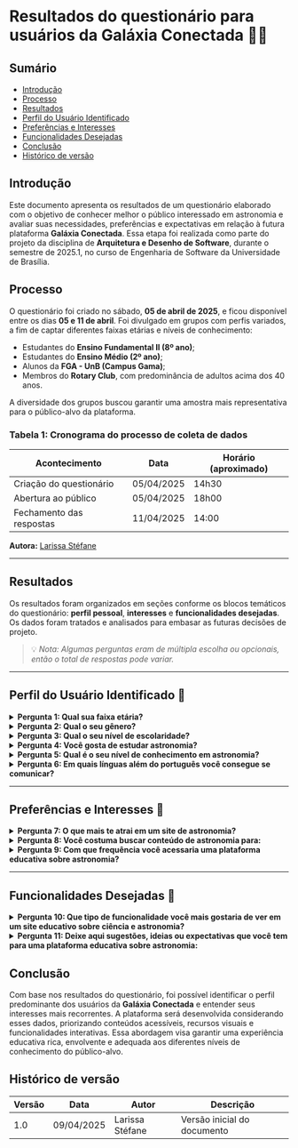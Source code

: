 # Resultados do questionário para usuários da Galáxia Conectada 🌌✨

## Sumário
* [Introdução](#introdução)
* [Processo](#processo)
* [Resultados](#resultados)
* [Perfil do Usuário Identificado](#perfil-do-usuário-identificado)
* [Preferências e Interesses](#preferências-e-interesses)
* [Funcionalidades Desejadas](#funcionalidades-desejadas)
* [Conclusão](#conclusão)
* [Histórico de versão](#histórico-de-versão)

## Introdução

Este documento apresenta os resultados de um questionário elaborado com o objetivo de conhecer melhor o público interessado em astronomia e avaliar suas necessidades, preferências e expectativas em relação à futura plataforma **Galáxia Conectada**. Essa etapa foi realizada como parte do projeto da disciplina de **Arquitetura e Desenho de Software**, durante o semestre de 2025.1, no curso de Engenharia de Software da Universidade de Brasília.

## Processo

O questionário foi criado no sábado, **05 de abril de 2025**, e ficou disponível entre os dias **05 e 11 de abril**. Foi divulgado em grupos com perfis variados, a fim de captar diferentes faixas etárias e níveis de conhecimento:

- Estudantes do **Ensino Fundamental II (8º ano)**;
- Estudantes do **Ensino Médio (2º ano)**;
- Alunos da **FGA - UnB (Campus Gama)**;
- Membros do **Rotary Club**, com predominância de adultos acima dos 40 anos.

A diversidade dos grupos buscou garantir uma amostra mais representativa para o público-alvo da plataforma.

### Tabela 1: Cronograma do processo de coleta de dados

| Acontecimento             | Data          | Horário (aproximado) |
|--------------------------|---------------|----------------------|
| Criação do questionário  | 05/04/2025     | 14h30                |
| Abertura ao público      | 05/04/2025     | 18h00                |
| Fechamento das respostas | 11/04/2025     | 14:00                |

**Autora:** [Larissa Stéfane](https://github.com/SkywalkerSupreme)

---

## Resultados

Os resultados foram organizados em seções conforme os blocos temáticos do questionário: **perfil pessoal**, **interesses** e **funcionalidades desejadas**. Os dados foram tratados e analisados para embasar as futuras decisões de projeto.

> 💡 *Nota: Algumas perguntas eram de múltipla escolha ou opcionais, então o total de respostas pode variar.*

---

## Perfil do Usuário Identificado 👤

<details>
  <summary><b>Pergunta 1: Qual sua faixa etária?</b></summary>

**Figura 1 - Porcentagem**  
![Faixa etária - porcentagem](URL_DA_IMAGEM)

**Figura 2 - Gráfico**  
![Faixa etária - gráfico](URL_DA_IMAGEM)
</details>

<details>
  <summary><b>Pergunta 2: Qual o seu gênero?</b></summary>

**Figura 3 - Porcentagem**  
![Gênero - porcentagem](URL_DA_IMAGEM)

**Figura 4 - Gráfico**  
![Gênero - gráfico](URL_DA_IMAGEM)
</details>

<details>
  <summary><b>Pergunta 3: Qual o seu nível de escolaridade?</b></summary>

**Figura 5 - Porcentagem**  
![Escolaridade - porcentagem](URL_DA_IMAGEM)

**Figura 6 - Gráfico**  
![Escolaridade - gráfico](URL_DA_IMAGEM)
</details>

<details>
  <summary><b>Pergunta 4: Você gosta de estudar astronomia?</b></summary>

**Figura 7 - Porcentagem**  
![Gosta de astronomia - porcentagem](URL_DA_IMAGEM)

**Figura 8 - Gráfico**  
![Gosta de astronomia - gráfico](URL_DA_IMAGEM)
</details>

<details>
  <summary><b>Pergunta 5: Qual é o seu nível de conhecimento em astronomia?</b></summary>

**Figura 9 - Porcentagem**  
![Conhecimento - porcentagem](URL_DA_IMAGEM)

**Figura 10 - Gráfico**  
![Conhecimento - gráfico](URL_DA_IMAGEM)
</details>

<details>
  <summary><b>Pergunta 6: Em quais línguas além do português você consegue se comunicar?</b></summary>

**Figura 11 - Porcentagem**  
![Idiomas - porcentagem](URL_DA_IMAGEM)

**Figura 12 - Gráfico**  
![Idiomas - gráfico](URL_DA_IMAGEM)
</details>

---

## Preferências e Interesses 🚀

<details>
  <summary><b>Pergunta 7: O que mais te atrai em um site de astronomia?</b></summary>

**Figura 13 - Porcentagem**  
![Atração - porcentagem](URL_DA_IMAGEM)

**Figura 14 - Gráfico**  
![Atração - gráfico](URL_DA_IMAGEM)
</details>

<details>
  <summary><b>Pergunta 8: Você costuma buscar conteúdo de astronomia para:</b></summary>

**Figura 15 - Porcentagem**  
![Objetivo - porcentagem](URL_DA_IMAGEM)

**Figura 16 - Gráfico**  
![Objetivo - gráfico](URL_DA_IMAGEM)
</details>

<details>
  <summary><b>Pergunta 9: Com que frequência você acessaria uma plataforma educativa sobre astronomia?</b></summary>

**Figura 17 - Porcentagem**  
![Frequência - porcentagem](URL_DA_IMAGEM)

**Figura 18 - Gráfico**  
![Frequência - gráfico](URL_DA_IMAGEM)
</details>

---

## Funcionalidades Desejadas 🔧

<details>
  <summary><b>Pergunta 10: Que tipo de funcionalidade você mais gostaria de ver em um site educativo sobre ciência e astronomia?</b></summary>

**Figura 19 - Porcentagem**  
![Funcionalidades - porcentagem](URL_DA_IMAGEM)

**Figura 20 - Gráfico**  
![Funcionalidades - gráfico](URL_DA_IMAGEM)
</details>

<details>
  <summary><b>Pergunta 11: Deixe aqui sugestões, ideias ou expectativas que você tem para uma plataforma educativa sobre astronomia:</b></summary>

Algumas das respostas textuais mais relevantes:

- “Seria legal ter um mapa estelar interativo!”
- “Gosto de jogos educativos, ajudam a entender melhor.”
- “Poder ver os eventos astronômicos do mês seria incrível.”
- “Quero aprender sobre o universo de um jeito simples, com vídeos curtos.”

</details>



## Conclusão

Com base nos resultados do questionário, foi possível identificar o perfil predominante dos usuários da **Galáxia Conectada** e entender seus interesses mais recorrentes. A plataforma será desenvolvida considerando esses dados, priorizando conteúdos acessíveis, recursos visuais e funcionalidades interativas. Essa abordagem visa garantir uma experiência educativa rica, envolvente e adequada aos diferentes níveis de conhecimento do público-alvo.


## Histórico de versão

| Versão | Data       | Autor           | Descrição                    |
|--------|------------|------------------|------------------------------|
| 1.0    | 09/04/2025 | Larissa Stéfane | Versão inicial do documento |

